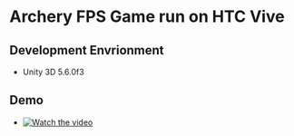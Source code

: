 # Archery FPS Game run on HTC Vive
## Development Envrionment
* Unity 3D 5.6.0f3

## Demo
*  [![Watch the video]()](https://v.qq.com/iframe/player.html?vid=x031663g5bt&tiny=0&auto=0)